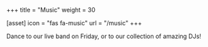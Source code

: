 +++
title = "Music"
weight = 30

[asset]
  icon = "fas fa-music"
  url = "/music"
+++

Dance to our live band on Friday, or to our collection of amazing DJs!
